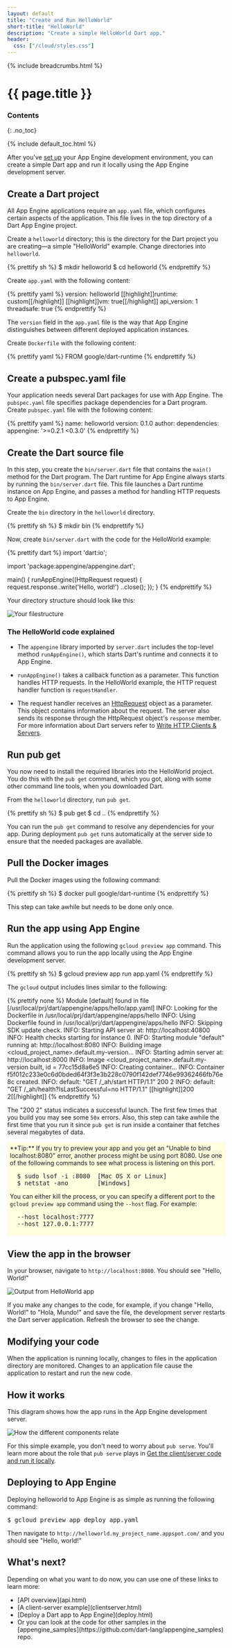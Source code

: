 ```yaml
---
layout: default
title: "Create and Run HelloWorld"
short-title: "HelloWorld"
description: "Create a simple HelloWorld Dart app."
header:
  css: ["/cloud/styles.css"]
---
```


{% include breadcrumbs.html %}

# {{ page.title }} 

### Contents
{: .no_toc}

{% include default_toc.html %}

After you've [set up](setup.html) your App Engine development environment,
you can create a simple Dart app and run it locally using the App Engine
development server.

## Create a Dart project

All App Engine applications require an `app.yaml` file,
which configures certain aspects of the application.
This file lives in the top directory of a Dart App Engine project.

Create a `helloworld` directory; this is the
directory for the Dart project you are creating&mdash;a
simple "HelloWorld" example. Change directories into `helloworld`.

{% prettify sh %}
$ mkdir helloworld
$ cd helloworld
{% endprettify %}

Create `app.yaml` with the following content:

{% prettify yaml %}
version: helloworld
[[highlight]]runtime: custom[[/highlight]]
[[highlight]]vm: true[[/highlight]]
api_version: 1
threadsafe: true
{% endprettify %}

The `version` field in the `app.yaml` file is the way that App Engine
distinguishes between different deployed application instances.

Create `Dockerfile` with the following content:

{% prettify yaml %}
FROM google/dart-runtime
{% endprettify %}

## Create a pubspec.yaml file

Your application needs several Dart packages
for use with App Engine.
The `pubspec.yaml` file specifies package dependencies for a Dart program.
Create <code>pubspec.yaml</code> file with the following content:

{% prettify yaml %}
name: helloworld
version: 0.1.0
author: <your name>
dependencies:
  appengine: '>=0.2.1 <0.3.0'
{% endprettify %}

## Create the Dart source file

In this step, you create the `bin/server.dart` file
that contains the `main()` method for the Dart program.
The Dart runtime for App Engine always starts by running 
the `bin/server.dart` file.
This file launches a Dart runtime instance on App Engine,
and passes a method for handling HTTP requests to App Engine.

Create the `bin` directory in the `helloworld` directory.

{% prettify sh %}
$ mkdir bin
{% endprettify  %}

Now, create `bin/server.dart` with the code
for the HelloWorld example:

{% prettify dart %}
import 'dart:io';

import 'package:appengine/appengine.dart';

main() {
  runAppEngine((HttpRequest request) {
    request.response..write('Hello, world!')
                    ..close();
  });
}
{% endprettify %}

Your directory structure should look like this:

<img src="images/filestructure.png" style="display:block;margin: 0 auto;" alt="Your filestructure">


### The HelloWorld code explained

*   The `appengine` library imported by `server.dart`
    includes the top-level method `runAppEngine()`,
    which starts Dart's runtime and connects it to App Engine.

*   `runAppEngine()` takes a callback function as a parameter.
    This function handles HTTP requests.
    In the HelloWorld example, the HTTP request handler
    function is `requestHandler`.

*   The request handler receives an
<a href="https://api.dartlang.org/dart_io/HttpRequest.html" target="_blank">HttpRequest</a>
    object as a parameter.
    This object contains information about the request.
    The server also sends its response through the
    HttpRequest object's `response` member.
    For more information about Dart servers refer to
    [Write HTTP Clients & Servers](/docs/tutorials/httpserver.html).

## Run pub get

You now need to install the required libraries into the HelloWorld project.
You do this with the `pub get` command, which you got, along with some
other command line tools, when you downloaded Dart.

From the `helloworld` directory, run `pub get`.

{% prettify sh %}
$ pub get
$ cd ..
{% endprettify %}

You can run the `pub get` command to resolve any dependencies for your app.
During deployment `pub get` runs automatically at the server side to
ensure that the needed packages are available.

## Pull the Docker images

Pull the Docker images using the following command:

{% prettify sh %}
$ docker pull google/dart-runtime
{% endprettify %}

This step can take awhile but needs to be done only once.

## Run the app using App Engine

Run the application using the following `gcloud preview app`
command. This command allows you to run the app locally using the
App Engine development server.

{% prettify sh %}
$ gcloud preview app run app.yaml
{% endprettify %}

The `gcloud` output includes lines similar to the following:

{% prettify none %}
Module [default] found in file
[/usr/local/prj/dart/appengine/apps/hello/app.yaml]
INFO: Looking for the Dockerfile in /usr/local/prj/dart/appengine/apps/hello
INFO: Using Dockerfile found in /usr/local/prj/dart/appengine/apps/hello
INFO: Skipping SDK update check.
INFO: Starting API server at: http://localhost:40800
INFO: Health checks starting for instance 0.
INFO: Starting module "default" running at: http://localhost:8080
INFO: Building image <cloud_project_name>.default.my-version...
INFO: Starting admin server at: http://localhost:8000
INFO: Image <cloud_project_name>.default.my-version built, id = 77cc15d8a6e5
INFO: Creating container...
INFO: Container f5f012c233e0c6d0bded64f3f3e3b228c0790f142def7746e99362466fb76e8c
created.
INFO: default: "GET /_ah/start HTTP/1.1" 200 2
INFO: default: "GET /_ah/health?IsLastSuccessful=no HTTP/1.1" [[highlight]]200 2[[/highlight]]
{% endprettify %}

The "200 2" status indicates a successful launch. The first few times that
you build you may see some `50x` errors. Also, this step can take awhile
the first time that you run it since `pub get` is run inside a container
that fetches several megabytes of data.

<!--there's a good reason for this inline styling -->
<div style="padding:5px;background-color:LightYellow;border-style:solid;border-width:1px;border-color:WhiteSmoke;" markdown="1">
  **Tip:** If you try to preview your app and you get an
  "Unable to bind localhost:8080" error, another process
  might be using port 8080. Use one of the following commands to see what
  process is listening on this port.

<pre style="border-style:none;background-color:LightYellow">
  $ sudo lsof -i :8080  [Mac OS X or Linux]
  $ netstat -ano        [Windows]
</pre>

  You can either kill the process, or you can specify a different
  port to the <code>gcloud preview app</code> command using the
  <code>--host</code> flag. For example:

<pre style="border-style:none;background-color:LightYellow">
  --host localhost:7777
  --host 127.0.0.1:7777
</pre>
</div>
 
## View the app in the browser

In your browser, navigate to `http://localhost:8080`.
You should see "Hello, World!"

<img src="images/helloworldoutput.png" style="display:block;margin: 0 auto;" alt="Output from HelloWorld app">

If you make any changes to the code, for example, if you change
"Hello, World!" to "Hola, Mundo!" and save the file, the development server
restarts the Dart server application.
Refresh the browser to see the change.

## Modifying your code

When the application is running locally, changes to files in the
application directory are monitored. Changes to an application file
cause the application to restart and run the new code.

## How it works

This diagram shows how the app runs in the App Engine development server.

<img src="images/managedVMwithdocker.png" style="display:block;margin: 0 auto;" alt="How the different components relate">

For this simple example, you don't need to worry about `pub serve`.
You'll learn more about the role that `pub serve` plays in
[Get the client/server code and run it locally](clientserver.html#get-the-code).

## Deploying to App Engine

Deploying helloworld to App Engine is as simple as running the following
command:

<pre>
$ gcloud preview app deploy app.yaml
</pre>

Then navigate to `http://helloworld.my_project_name.appspot.com/`
and you should see "Hello, world!"

## What's next?

Depending on what you want to do now, you can use one of these
links to learn more:

<ul markdown="1">
  <li markdown="1">
  [API overview](api.html)
  </li>
  <li markdown="1">
  [A client-server example](clientserver.html)
  </li>
  <li markdown="1">
  [Deploy a Dart app to App Engine](deploy.html)
  </li>
  <li markdown="1">
  Or you can look at the code for other samples in the
  [appengine_samples](https://github.com/dart-lang/appengine_samples) repo.
  </li>
</ul>
